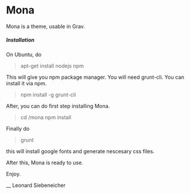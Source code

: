 # Mona

Mona is a theme, usable in Grav.

##### Installation

On Ubuntu, do
> apt-get install nodejs npm

This will give you npm package manager.
You will need grunt-cli. You can install it via npm.
> npm install -g grunt-cli

After, you can do first step installing Mona.  

> cd <path>/mona
> npm install

Finally do
> grunt

this will install google fonts and generate nescesary css files.

After this, Mona is ready to use.



Enjoy.

__
Leonard Siebeneicher
